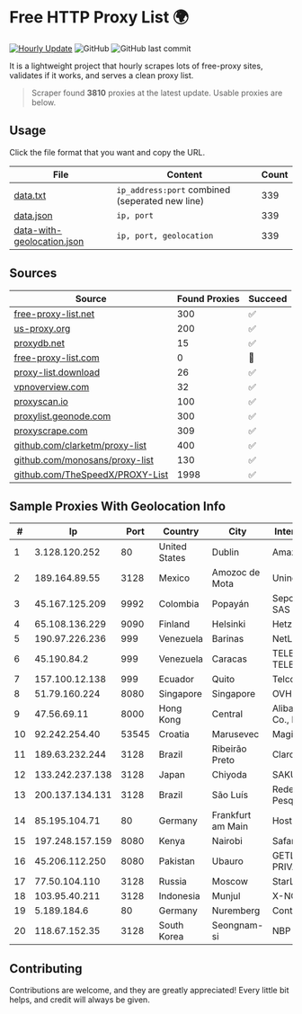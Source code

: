 
# Free HTTP Proxy List 🌍

[![Hourly Update](https://github.com/mertguvencli/http-proxy-list/actions/workflows/main.yml/badge.svg?branch=main)](https://github.com/mertguvencli/http-proxy-list/actions/workflows/main.yml)
![GitHub](https://img.shields.io/github/license/mertguvencli/http-proxy-list)
![GitHub last commit](https://img.shields.io/github/last-commit/mertguvencli/http-proxy-list)

It is a lightweight project that hourly scrapes lots of free-proxy sites, validates if it works, and serves a clean proxy list.


> Scraper found **3810** proxies at the latest update. Usable proxies are below.

## Usage

Click the file format that you want and copy the URL.


|File|Content|Count|
|----|-------|-----|
|[data.txt](https://raw.githubusercontent.com/mertguvencli/http-proxy-list/main/proxy-list/data.txt)|`ip_address:port` combined (seperated new line)|339|
|[data.json](https://raw.githubusercontent.com/mertguvencli/http-proxy-list/main/proxy-list/data.json)|`ip, port`|339|
|[data-with-geolocation.json](https://raw.githubusercontent.com/mertguvencli/http-proxy-list/main/proxy-list/data-with-geolocation.json)|`ip, port, geolocation`|339|

## Sources

|Source|Found Proxies|Succeed|
|------|-------------|-------|
|[free-proxy-list.net](https://free-proxy-list.net)|300|✅|
|[us-proxy.org](https://www.us-proxy.org)|200|✅|
|[proxydb.net](http://proxydb.net)|15|✅|
|[free-proxy-list.com](https://free-proxy-list.com/?page=&port=&type%5B%5D=http&type%5B%5D=https&up_time=0&search=Search)|0|🚫|
|[proxy-list.download](https://www.proxy-list.download/HTTP)|26|✅|
|[vpnoverview.com](https://vpnoverview.com/privacy/anonymous-browsing/free-proxy-servers)|32|✅|
|[proxyscan.io](https://www.proxyscan.io)|100|✅|
|[proxylist.geonode.com](https://proxylist.geonode.com/api/proxy-list?limit=300&page=1&sort_by=lastChecked&sort_type=desc&protocols=http,https)|300|✅|
|[proxyscrape.com](https://api.proxyscrape.com/v2/?request=displayproxies&protocol=http&timeout=10000&country=all&ssl=all&anonymity=all)|309|✅|
|[github.com/clarketm/proxy-list](https://raw.githubusercontent.com/clarketm/proxy-list/master/proxy-list-raw.txt)|400|✅|
|[github.com/monosans/proxy-list](https://raw.githubusercontent.com/monosans/proxy-list/main/proxies/http.txt)|130|✅|
|[github.com/TheSpeedX/PROXY-List](https://raw.githubusercontent.com/TheSpeedX/PROXY-List/master/http.txt)|1998|✅|


## Sample Proxies With Geolocation Info

|#|Ip|Port|Country|City|Internet Service Provider|
|-|--|----|-------|----|-------------------------|
|1|3.128.120.252|80|United States|Dublin|Amazon.com, Inc.|
|2|189.164.89.55|3128|Mexico|Amozoc de Mota|Uninet S.A. de C.V|
|3|45.167.125.209|9992|Colombia|Popayán|Sepcom Comunicaciones SAS|
|4|65.108.136.229|9090|Finland|Helsinki|Hetzner Online GmbH|
|5|190.97.226.236|999|Venezuela|Barinas|NetLink América C.A.|
|6|45.190.84.2|999|Venezuela|Caracas|TELECOM.CORPORATIVAS TELECORP, C.A|
|7|157.100.12.138|999|Ecuador|Quito|Telconet S.A|
|8|51.79.160.224|8080|Singapore|Singapore|OVH SAS|
|9|47.56.69.11|8000|Hong Kong|Central|Alibaba (US) Technology Co., Ltd.|
|10|92.242.254.40|53545|Croatia|Marusevec|Magic Net d.o.o|
|11|189.63.232.244|3128|Brazil|Ribeirão Preto|Claro S.A.|
|12|133.242.237.138|3128|Japan|Chiyoda|SAKURA Internet Inc.|
|13|200.137.134.131|3128|Brazil|São Luís|Rede Nacional de Ensino e Pesquisa|
|14|85.195.104.71|80|Germany|Frankfurt am Main|Host Europe GmbH|
|15|197.248.157.159|8080|Kenya|Nairobi|Safaricom Limited|
|16|45.206.112.250|8080|Pakistan|Ubauro|GETLINKS(SMC-PRIVATE)Limited|
|17|77.50.104.110|3128|Russia|Moscow|StarLink Telecom Network|
|18|103.95.40.211|3128|Indonesia|Munjul|X-NODE|
|19|5.189.184.6|80|Germany|Nuremberg|Contabo GmbH|
|20|118.67.152.35|3128|South Korea|Seongnam-si|NBP|



## Contributing

Contributions are welcome, and they are greatly appreciated! Every
little bit helps, and credit will always be given.

